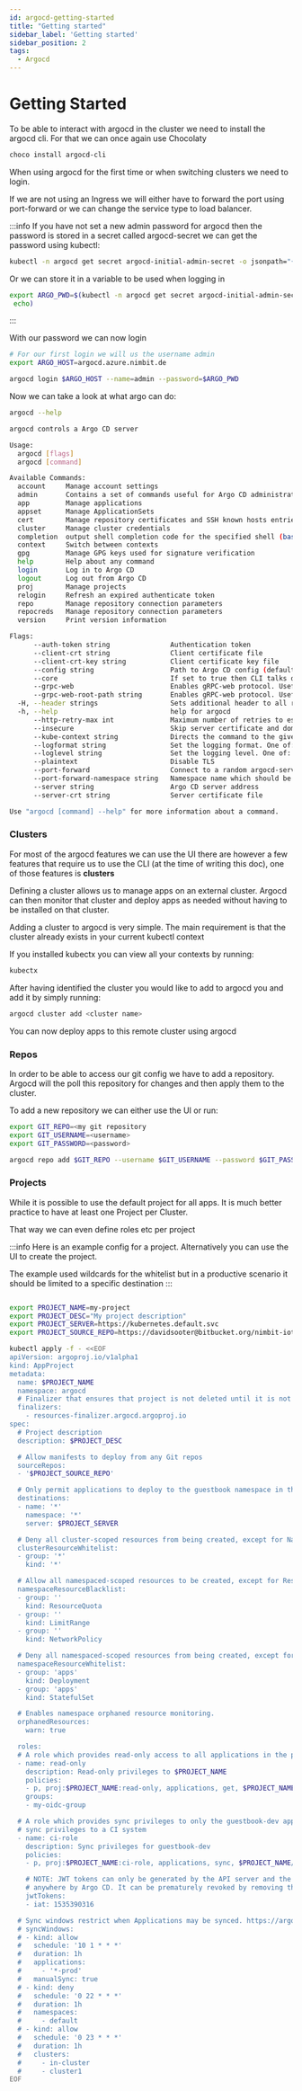 ```yaml
---
id: argocd-getting-started
title: "Getting started"
sidebar_label: 'Getting started'
sidebar_position: 2
tags:
  - Argocd
---
```


# Getting Started

To be able to interact with argocd in the cluster we need to install the argocd cli. For that we can once again use Chocolaty 

```bash title="Argocd cli"
choco install argocd-cli
```

When using argocd for the first time or when switching clusters we need to login. 

If we are not using an Ingress we will either have to forward the port using port-forward or we can change the service type to load balancer. 

:::info
If you have not set a new admin password for argocd then the password is stored in a secret called argocd-secret we can get the password using kubectl:

```bash 
kubectl -n argocd get secret argocd-initial-admin-secret -o jsonpath="{.data.password}" | base64 -d; echo
```

Or we can store it in a variable to be used when logging in 

```bash 
export ARGO_PWD=$(kubectl -n argocd get secret argocd-initial-admin-secret -o jsonpath="{.data.password}" | base64 -d;
 echo)
```
:::


With our password we can now login

```bash title="login" 
# For our first login we will us the username admin
export ARGO_HOST=argocd.azure.nimbit.de

argocd login $ARGO_HOST --name=admin --password=$ARGO_PWD
```

Now we can take a look at what argo can do: 
```bash
argocd --help

argocd controls a Argo CD server

Usage:
  argocd [flags]
  argocd [command]

Available Commands:
  account     Manage account settings
  admin       Contains a set of commands useful for Argo CD administrators and requires direct Kubernetes access
  app         Manage applications
  appset      Manage ApplicationSets
  cert        Manage repository certificates and SSH known hosts entries
  cluster     Manage cluster credentials
  completion  output shell completion code for the specified shell (bash or zsh)
  context     Switch between contexts
  gpg         Manage GPG keys used for signature verification
  help        Help about any command
  login       Log in to Argo CD
  logout      Log out from Argo CD
  proj        Manage projects
  relogin     Refresh an expired authenticate token
  repo        Manage repository connection parameters
  repocreds   Manage repository connection parameters
  version     Print version information

Flags:
      --auth-token string               Authentication token
      --client-crt string               Client certificate file
      --client-crt-key string           Client certificate key file
      --config string                   Path to Argo CD config (default "C:\\Users\\sooter/.config/argocd/config")
      --core                            If set to true then CLI talks directly to Kubernetes instead of talking to Argo CD API server
      --grpc-web                        Enables gRPC-web protocol. Useful if Argo CD server is behind proxy which does not support HTTP2.
      --grpc-web-root-path string       Enables gRPC-web protocol. Useful if Argo CD server is behind proxy which does not support HTTP2. Set web root.
  -H, --header strings                  Sets additional header to all requests made by Argo CD CLI. (Can be repeated multiple times to add multiple headers, also supports comma separated headers)
  -h, --help                            help for argocd
      --http-retry-max int              Maximum number of retries to establish http connection to Argo CD server
      --insecure                        Skip server certificate and domain verification
      --kube-context string             Directs the command to the given kube-context
      --logformat string                Set the logging format. One of: text|json (default "text")
      --loglevel string                 Set the logging level. One of: debug|info|warn|error (default "info")
      --plaintext                       Disable TLS
      --port-forward                    Connect to a random argocd-server port using port forwarding
      --port-forward-namespace string   Namespace name which should be used for port forwarding
      --server string                   Argo CD server address
      --server-crt string               Server certificate file

Use "argocd [command] --help" for more information about a command.
```


### Clusters

For most of the argocd features we can use the UI there are however a few features that require us to use the CLI (at the time of writing this doc), one of those features is **clusters**

Defining a cluster allows us to manage apps on an external cluster. Argocd can then monitor that cluster and deploy apps as needed without having to be installed on that cluster. 


Adding a cluster to argocd is very simple. The main requirement is that the cluster already exists in your current kubectl context 

If you installed kubectx you can view all your contexts by running: 
```bash
kubectx
```

After having identified the cluster you would like to add to argocd you and add it by simply running:
```bash 
argocd cluster add <cluster name>
```

You can now deploy apps to this remote cluster using argocd


### Repos

In order to be able to access our git config we have to add a repository. Argocd will the poll this repository for changes and then apply them to the cluster. 

To add a new repository we can either use the UI or run:

```bash 
export GIT_REPO=<my git repository
export GIT_USERNAME=<username>
export GIT_PASSWORD=<password>

argocd repo add $GIT_REPO --username $GIT_USERNAME --password $GIT_PASSWORD
```


### Projects 
While it is possible to use the default project for all apps. It is much better practice to have at least one Project per Cluster. 

That way we can even define roles etc per project 




:::info
Here is an example config for a project. Alternatively you can use the UI to create the project. 

The example used wildcards for the whitelist but in a productive scenario it should be limited to a specific destination
:::

```bash title="Create Project"

export PROJECT_NAME=my-project
export PROJECT_DESC="My project description"
export PROJECT_SERVER=https://kubernetes.default.svc
export PROJECT_SOURCE_REPO=https://davidsooter@bitbucket.org/nimbit-iot/cluster-content.git

kubectl apply -f - <<EOF
apiVersion: argoproj.io/v1alpha1
kind: AppProject
metadata:
  name: $PROJECT_NAME
  namespace: argocd
  # Finalizer that ensures that project is not deleted until it is not referenced by any application
  finalizers:
    - resources-finalizer.argocd.argoproj.io
spec:
  # Project description
  description: $PROJECT_DESC

  # Allow manifests to deploy from any Git repos
  sourceRepos:
  - '$PROJECT_SOURCE_REPO'

  # Only permit applications to deploy to the guestbook namespace in the same cluster
  destinations:
  - name: '*'
    namespace: '*'
    server: $PROJECT_SERVER

  # Deny all cluster-scoped resources from being created, except for Namespace
  clusterResourceWhitelist:
  - group: '*'
    kind: '*'

  # Allow all namespaced-scoped resources to be created, except for ResourceQuota, LimitRange, NetworkPolicy
  namespaceResourceBlacklist:
  - group: ''
    kind: ResourceQuota
  - group: ''
    kind: LimitRange
  - group: ''
    kind: NetworkPolicy

  # Deny all namespaced-scoped resources from being created, except for Deployment and StatefulSet
  namespaceResourceWhitelist:
  - group: 'apps'
    kind: Deployment
  - group: 'apps'
    kind: StatefulSet

  # Enables namespace orphaned resource monitoring.
  orphanedResources:
    warn: true

  roles:
  # A role which provides read-only access to all applications in the project
  - name: read-only
    description: Read-only privileges to $PROJECT_NAME
    policies:
    - p, proj:$PROJECT_NAME:read-only, applications, get, $PROJECT_NAME/*, allow
    groups:
    - my-oidc-group

  # A role which provides sync privileges to only the guestbook-dev application, e.g. to provide
  # sync privileges to a CI system
  - name: ci-role
    description: Sync privileges for guestbook-dev
    policies:
    - p, proj:$PROJECT_NAME:ci-role, applications, sync, $PROJECT_NAME/guestbook-dev, allow

    # NOTE: JWT tokens can only be generated by the API server and the token is not persisted
    # anywhere by Argo CD. It can be prematurely revoked by removing the entry from this list.
    jwtTokens:
    - iat: 1535390316

  # Sync windows restrict when Applications may be synced. https://argo-cd.readthedocs.io/en/stable/user-guide/sync_windows/
  # syncWindows:
  # - kind: allow
  #   schedule: '10 1 * * *'
  #   duration: 1h
  #   applications:
  #     - '*-prod'
  #   manualSync: true
  # - kind: deny
  #   schedule: '0 22 * * *'
  #   duration: 1h
  #   namespaces:
  #     - default
  # - kind: allow
  #   schedule: '0 23 * * *'
  #   duration: 1h
  #   clusters:
  #     - in-cluster
  #     - cluster1
EOF

```